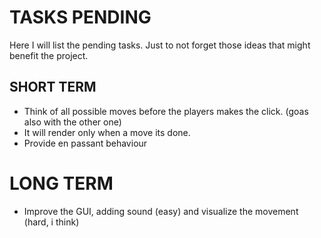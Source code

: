 # TASKS PENDING

Here I will list the pending tasks. Just to not forget those ideas that might benefit the project.

## SHORT TERM

* Think of all possible moves before the players makes the click. (goas also with the other one)
* It will render only when a move its done.
* Provide en passant behaviour

# LONG TERM

* Improve the GUI, adding sound (easy) and visualize the movement (hard, i think) 
